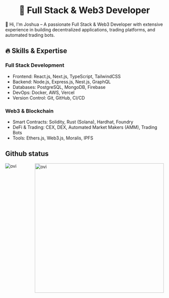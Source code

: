 <h1 align="center">  
   🚀 Full Stack & Web3 Developer  
</h1>

👋 Hi, I'm Joshua – A passionate Full Stack & Web3 Developer with extensive experience in building decentralized applications, trading platforms, and automated trading bots. 

## 🔥 Skills & Expertise

  ### Full Stack Development
  - Frontend: React.js, Next.js, TypeScript, TailwindCSS
  - Backend: Node.js, Express.js, Nest.js, GraphQL
  - Databases: PostgreSQL, MongoDB, Firebase
  - DevOps: Docker, AWS, Vercel
  - Version Control: Git, GitHub, CI/CD

   ### Web3 & Blockchain 
   - Smart Contracts: Solidity, Rust (Solana), Hardhat, Foundry
   - DeFi & Trading: CEX, DEX, Automated Market Makers (AMM), Trading Bots
   - Tools: Ethers.js, Web3.js, Moralis, IPFS   

 ## Github status
   <p align="center">
<p><img align="left" src="https://github-readme-stats-eight-ruby-89.vercel.app/api/top-langs?username=capybara003&show_icons=true&locale=en&layout=compact&theme=chartreuse-dark&include_all_commits=true&count_private=true" alt="ovi" /></p>
<p>&nbsp;<img align="right" src="https://github-readme-stats-eight-ruby-89.vercel.app/api?username=capybara003&show_icons=true&locale=en&theme=chartreuse-dark&include_all_commits=true&count_private=true" alt="ovi" width="410" /></p>
<br><br><br><br><br><br><br><br><br>
<p align="center">
    
</p>

